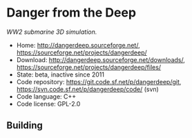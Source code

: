 # Danger from the Deep

_WW2 submarine 3D simulation._

- Home: http://dangerdeep.sourceforge.net/, https://sourceforge.net/projects/dangerdeep/
- Download: http://dangerdeep.sourceforge.net/downloads/, https://sourceforge.net/projects/dangerdeep/files/
- State: beta, inactive since 2011
- Code repository: https://git.code.sf.net/p/dangerdeep/git, https://svn.code.sf.net/p/dangerdeep/code/ (svn)
- Code language: C++
- Code license: GPL-2.0

## Building

